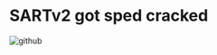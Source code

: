 # SARTv2 got sped cracked
![github](https://user-images.githubusercontent.com/79816938/232969358-84a949cf-0a53-46d5-ac67-c1f61baf0c8f.png)

